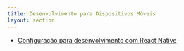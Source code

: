```yaml
---
title: Desenvolvimento para Dispositivos Móveis
layout: section
---
```


* [Configuração para desenvolvimento com React Native](react-install)
